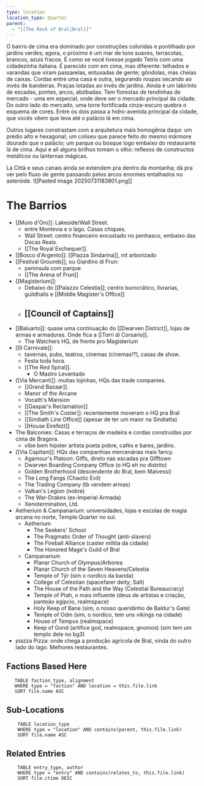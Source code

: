 ```yaml
---
type: location
location_type: Quarter
parent:
  - "[[The Rock of Bral|Bral]]"
---
```

O bairro de cima era dominado por construções coloridas e pontilhado por jardins verdes; agora, o próximo é um mar de tons suaves, terracotas, brancos, azuis fracos. É como se você tivesse jogado Tetris com uma cidadezinha italiana. É parecido com em cima, mas diferente: telhados e varandas que viram passarelas, entuxadas de gente; gôndolas, mas cheias de caixas. Cordas entre uma casa e outra, segurando roupas secando ao invés de bandeiras. Praças lotadas ao invés de jardins. Ainda é um labirinto de escadas, pontes, arcos, abóbadas. Tem florestas de tendinhas de mercado - uma em especial, onde deve ser o mercado principal da cidade. Do outro lado do mercado, uma torre fortificada cinza-escuro quebra o esquema de cores. Entre os dois passa a hidro-avenida principal da cidade, que vocês vêem que leva até o palácio lá em cima. 

Outros lugares constrastam com a arquitetura mais homogênia daqui: um prédio alto e hexagonal; um coliseu que parece feito do mesmo mármore dourado que o palácio; um parque ou bosque logo embaixo do restaurante lá de cima. Aqui e ali alguns brilhos tomam o olho: reflexos de constructos metálicos ou lanternas mágicas. 

La Città e seus canais ainda se extendem pra dentro da montanha; dá pra ver pelo fluxo de gente passando pelos arcos enormes entalhados no asteróide. 
![[Pasted image 20250731183801.png]]

# The Barrios

- [[Muro d'Oro]]: Lakeside/Wall Street. 
	- entre Montevia e o lago. Casas chiques. 
	- Wall Street: centro financeiro encostado no penhasco, embaixo das Docas Reais. 
	- [[The Royal Exchequer]].
- [[Bosco d'Argento]]: [[Piazza Sindarina]], mt arborizado 
- [[Festival Grounds]], ou Giardino di Frun: 
	- peninsula com parque 
	- [[The Arena of Frun]]
- [[Magisterium]]:
	- Debaixo do [[Palazzo Celestia]]; centro burocrático, livrarias, guildhalls e [[Middle Magister's Office]]
	- [[Council of Captains]]
		- 
- [[Baluarto]]: quase uma continuação do [[Dwarven District]], lojas de armas e armaduras. Onde fica a [[Torri di Corsario]]. 
	- The Watchers HQ, de frente pro Magisterium
- [[Il Carnivale]]: 
	- tavernas, pubs, teatros, cinemas (cinemas!?), casas de show. 
	- Festa toda hora. 
	- [[The Red Spiral]]. 
		- O Mastro Levantado
- [[Via Mercanti]]: muitas lojinhas, HQs das trade companies. 
	- [[Grand Bazaar]]. 
	- Manor of the Arcane 
	- Vocath's Mansion
	- [[Gaspar's Reclamation]]
	- [[The Smith's Coster]]: recentemente moveram o HQ pra Bral
	- [[Sindiath Line Office]] (apesar de ter um maior na Sindiatta)
	- [[House Eirefezt]] 
- The Balconies: Casas e terraços de madeira e cordas construídas por cima de Bragora.
	- vibe bem hipster artista poeta pobre, cafés e bares, jardins. 
- [[Via Capitani]]: HQs das companhias mercenárias mais fancy. 
	- Agamour's Platoon: Giffs, direto nas escadas pra Gifftown
	- Dwarven Boarding Company Office (o HQ eh no distrito)
	- Golden Brotherhood (descendente do Bral, bem Malvessi)
	- The Long Fangs (Chaotic Evil)
	- The Trading Company (tb vendem armas)
	- Valkan's Legion (nobre)
	- The War-Drakes (ex-Imperial Armada)
	- Xenotermination, Ltd. 
- Aetherium & Campanarium: universidades, lojas e escolas de magia arcana no norte, Temple Quarter no sul. 
	- Aetherium
		- The Seekers' School
		- The Pragmatic Order of Thought (anti-slavers)
		- The Fireball Alliance (caster militia da cidade)
		- The Honored Mage's Guild of Bral
	- Campanarium
		- Planar Church of Olympus/Arborea 
		- Planar Church of the Seven Heavens/Celestia
		- Temple of Týr (sim o nordico da banda)
		- College of Celestian (spacefarer deity; Salt)
		- The House of the Path and the Way (Celestial Bureaucracy)
		- Temple of Ptah, o mais influente (deus de artistas e criação, panteão egípcio, realmspace)
		- Holy Keep of Bane (sim, o nosso queridinho de Baldur's Gate)
		- Temple of Odin (sim, o nordico, tem uns vikings na cidade)
		- House of Tempus (realmspace)
		- Keep of Gond (artifice god, realmspace, gnomos) (sim tem um templo dele no bg3)
- piazza Pizza: onde chega a produção agrícola de Bral, vinda do outro lado do lago. Melhores restaurantes. 

<!-- DYNAMIC:related-entries -->

## Factions Based Here

 ```dataview
    TABLE faction_type, alignment
    WHERE type = "faction" AND location = this.file.link
    SORT file.name ASC
 ```

## Sub-Locations

```dataview
    TABLE location_type
    WHERE type = "location" AND contains(parent, this.file.link)
    SORT file.name ASC
```

## Related Entries

```dataview
    TABLE entry_type, author
    WHERE type = "entry" AND contains(relates_to, this.file.link)
    SORT file.ctime DESC
```

<!-- /DYNAMIC -->